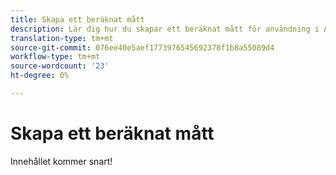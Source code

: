 ```yaml
---
title: Skapa ett beräknat mått
description: Lär dig hur du skapar ett beräknat mått för användning i Analysis Workspace.
translation-type: tm+mt
source-git-commit: 076ee40e5aef1773976545692378f1b8a55089d4
workflow-type: tm+mt
source-wordcount: '23'
ht-degree: 0%

---
```



# Skapa ett beräknat mått

Innehållet kommer snart!
